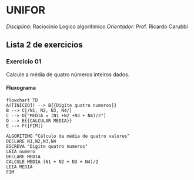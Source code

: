 # UNIFOR
*Disciplina:* Raciocinio Logico algoritimico
*Orientador:* Prof. Ricardo Carubbi

## Lista 2 de exercicios

### Exercicio 01
Calcule a média de quatro números inteiros dados.
#### Fluxograma
```mermaid
flowchart TD
A([INICIO]) --> B{{Digite quatro numeros}}
B --> C[/N1, N2, N3, N4/]
C --> D["MEDIA = (N1 +N2 +N3 + N4)/2"]
D --> E{{CALCULAR MEDIA}}
E --> F([FIM])
```
```
ALGORITIMO “Cálculo da média de quatro valores”
DECLARE N1,N2,N3,N4
ESCREVA "Digite quatro numeros"
LEIA numero
DECLARE MEDIA
CALCULE MEDIA (N1 + N2 + N3 + N4)/2
LEIA MEDIA
FIM
```
